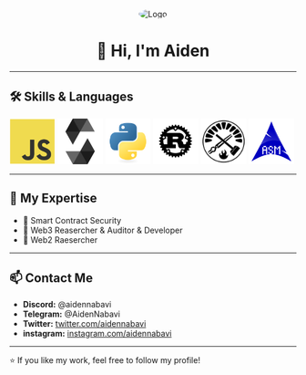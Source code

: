 <p align="center">
  <img src="https://avatars.githubusercontent.com/u/9919?s=280&v=4" alt="Logo" width="120" style="border-radius: 50%;" />
</p>

<h1 align="center">👋 Hi, I'm Aiden</h1>

---

## 🛠 Skills & Languages

<p align="left">
  <img src="javascript.svg" alt="JavaScript" width="80" height="80"/>
  <img src="solidity.svg" alt="Solidity" width="80" height="80"/>
  <img src="python.svg" alt="Python" width="80" height="80"/>
  <img src="rust.svg" alt="Rust" width="80" height="80"/>
  <img src="foundry.png" alt="Foundry" width="80" height="80"/>
  <img src="assembly.svg" alt="Assembly" width="80" height="80"/>
</p>


---

## 🔐 My Expertise
- 📍 Smart Contract Security  
- 📍 Web3 Reasercher & Auditor & Developer  
- 📍 Web2 Raesercher  

---

## 📫 Contact Me
- **Discord:** @aidennabavi  
- **Telegram:** @AidenNabavi  
- **Twitter:** [twitter.com/aidennabavi](https://twitter.com/)  
- **instagram:** [instagram.com/aidennabavi](https://instagram.com)  

---

⭐️ If you like my work, feel free to follow my profile!
